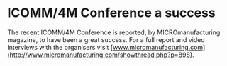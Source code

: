 # ICOMM/4M Conference a success

The recent ICOMM/4M Conference is reported, by MICROmanufacturing magazine, to have been a great success. For a full report and video interviews with the organisers visit [www.micromanufacturing.com](http://www.micromanufacturing.com/showthread.php?p=898).